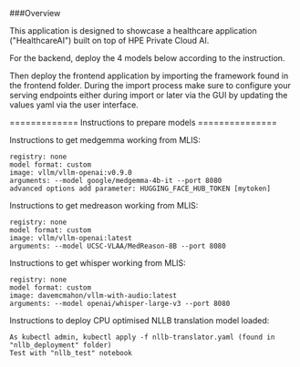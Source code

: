 ###Overview

This application is designed to showcase a healthcare application ("HealthcareAI") built on top of HPE Private Cloud AI.

For the backend, deploy the 4 models below according to the instruction.

Then deploy the frontend application by importing the framework found in the frontend folder. During the import process make sure to configure your serving endpoints either during import or later via the GUI by updating the values yaml via the user interface.

============= Instructions to prepare models ===============

Instructions to get medgemma working from MLIS:

    registry: none
    model format: custom
    image: vllm/vllm-openai:v0.9.0
    arguments: --model google/medgemma-4b-it --port 8080
    advanced options add parameter: HUGGING_FACE_HUB_TOKEN [mytoken]


Instructions to get medreason working from MLIS: 
    
    registry: none
    model format: custom
    image: vllm/vllm-openai:latest
    arguments: --model UCSC-VLAA/MedReason-8B --port 8080


Instructions to get whisper working from MLIS:

    registry: none
    model format: custom
    image: davemcmahon/vllm-with-audio:latest
    arguments: --model openai/whisper-large-v3 --port 8080


Instructions to deploy CPU optimised NLLB translation model loaded:

    As kubectl admin, kubectl apply -f nllb-translator.yaml (found in "nllb_deployment" folder)
    Test with "nllb_test" notebook

